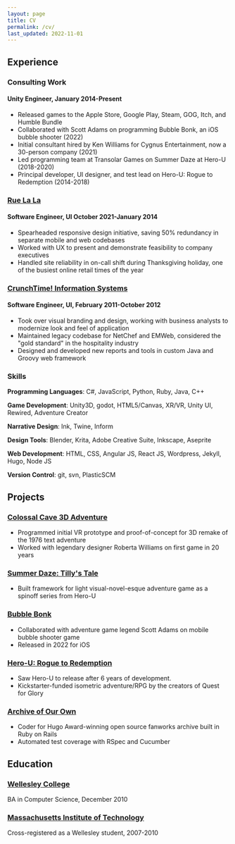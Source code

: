 ```yaml
---
layout: page
title: CV
permalink: /cv/
last_updated: 2022-11-01
---
```


## Experience

### Consulting Work
#### Unity Engineer, January 2014-Present

* Released games to the Apple Store, Google Play, Steam, GOG, Itch, and Humble Bundle
* Collaborated with Scott Adams on programming Bubble Bonk, an iOS bubble shooter (2022)
* Initial consultant hired by Ken Williams for Cygnus Entertainment, now a 30-person company (2021)
* Led programming team at Transolar Games on Summer Daze at Hero-U (2018-2020)
* Principal developer, UI designer, and test lead on Hero-U: Rogue to Redemption (2014-2018)

### [Rue La La](https://www.ruelala.com/)
#### Software Engineer, UI October 2021-January 2014

* Spearheaded responsive design initiative, saving 50% redundancy in separate mobile and web codebases
* Worked with UX to present and demonstrate feasibility to company executives
* Handled site reliability in on-call shift during Thanksgiving holiday, one of the busiest online retail times of the year

### [CrunchTime! Information Systems](https://www.crunchtime.com/)
#### Software Engineer, UI, February 2011-October 2012

* Took over visual branding and design, working with business analysts to modernize look and feel of application
* Maintained legacy codebase for NetChef and EMWeb, considered the \"gold standard\" in the hospitality industry
* Designed and developed new reports and tools in custom Java and Groovy web framework


### Skills

**Programming Languages**: C#, JavaScript, Python, Ruby, Java, C++

**Game Development**: Unity3D, godot, HTML5/Canvas, XR/VR, Unity UI, Rewired, Adventure Creator

**Narrative Design**: Ink, Twine, Inform

**Design Tools**: Blender, Krita, Adobe Creative Suite, Inkscape, Aseprite

**Web Development**: HTML, CSS, Angular JS, React JS, Wordpress, Jekyll, Hugo, Node JS

**Version Control**: git, svn, PlasticSCM

## Projects

### [Colossal Cave 3D Adventure](http://colossalcave3d.com)

* Programmed initial VR prototype and proof-of-concept for 3D remake of the 1976 text adventure
* Worked with legendary designer Roberta Williams on first game in 20 years

### [Summer Daze: Tilly's Tale](http://summerdazegame.com)

* Built framework for light visual-novel-esque adventure game as a spinoff series from Hero-U

### [Bubble Bonk](http://bubblebonk.com)

* Collaborated with adventure game legend Scott Adams on mobile bubble shooter game
* Released in 2022 for iOS

### [Hero-U: Rogue to Redemption](http://hero-u.com)

* Saw Hero-U to release after 6 years of development.
* Kickstarter-funded isometric adventure/RPG by the creators of Quest for Glory

### [Archive of Our Own](http://archiveofourown.org)

* Coder for Hugo Award-winning open source fanworks archive built in Ruby on Rails
* Automated test coverage with RSpec and Cucumber

## Education

### [Wellesley College](http://wellesley.edu)
BA in Computer Science, December 2010

###  [Massachusetts Institute of Technology](http://mit.edu)
Cross-registered as a Wellesley student, 2007-2010

